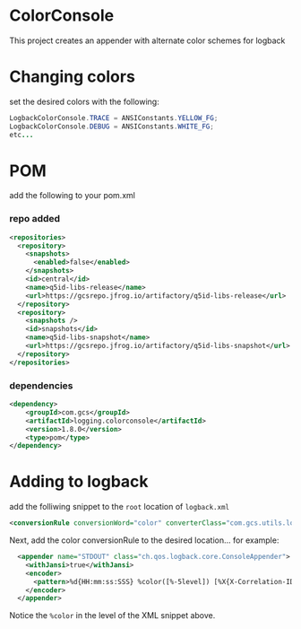 # ColorConsole
This project creates an appender with alternate color schemes for logback

# Changing colors
set the desired colors with the following:

```java
LogbackColorConsole.TRACE = ANSIConstants.YELLOW_FG;
LogbackColorConsole.DEBUG = ANSIConstants.WHITE_FG;
etc...
```


# POM
add the following to your pom.xml


### repo added
```xml
<repositories>
  <repository>
    <snapshots>
      <enabled>false</enabled>
    </snapshots>
    <id>central</id>
    <name>q5id-libs-release</name>
    <url>https://gcsrepo.jfrog.io/artifactory/q5id-libs-release</url>
  </repository>
  <repository>
    <snapshots />
    <id>snapshots</id>
    <name>q5id-libs-snapshot</name>
    <url>https://gcsrepo.jfrog.io/artifactory/q5id-libs-snapshot</url>
  </repository>
</repositories>
```



### dependencies
```xml
<dependency>
    <groupId>com.gcs</groupId>
    <artifactId>logging.colorconsole</artifactId>
    <version>1.8.0</version>
    <type>pom</type>
</dependency>
```

# Adding to logback
add the folliwing snippet to the `root` location of `logback.xml`


```xml
<conversionRule conversionWord="color" converterClass="com.gcs.utils.logging.LogbackColorConsole" />
```


Next, add the color conversionRule to the desired location... for example:


```xml
  <appender name="STDOUT" class="ch.qos.logback.core.ConsoleAppender">
    <withJansi>true</withJansi>
    <encoder>
      <pattern>%d{HH:mm:ss:SSS} %color([%-5level]) [%X{X-Correlation-ID}] - %msg%n</pattern>
    </encoder>
  </appender>
```

Notice the `%color` in the level of the XML snippet above.



